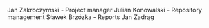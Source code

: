 Jan Zakroczymski - Project manager
Julian Konowalski - Repository management
Sławek Brzózka - Reports
Jan Zadrąg
